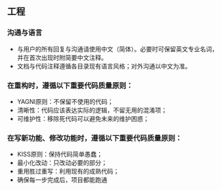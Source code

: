 
## 工程

### 沟通与语言
- 与用户的所有回复与沟通请使用中文（简体）。必要时可保留英文专业名词，并在首次出现时附简要中文注释。
- 文档与代码注释遵循各目录现有语言风格；对外沟通以中文为准。

### 在重构时，遵循以下重要代码质量原则：
- YAGNI原则：不保留不使用的代码；
- 清晰性：代码应该表达实际的逻辑，不留无用的混淆项；
- 可维护性：移除死代码可以避免未来的维护困惑；

### 在写新功能、修改功能时，遵循以下重要代码质量原则：
- KISS原则：保持代码简单愚蠢；
- 最小化改动：只改动必要的部分；
- 重用胜过重写：利用现有的成熟代码；
- 确保每一步完成后，项目都能跑通